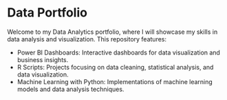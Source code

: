 # Data Portfolio
Welcome to my Data Analytics portfolio, where I will showcase my skills in data analysis and visualization. This repository features:
- Power BI Dashboards: Interactive dashboards for data visualization and business insights.
- R Scripts: Projects focusing on data cleaning, statistical analysis, and data visualization.
- Machine Learning with Python: Implementations of machine learning models and data analysis techniques.
